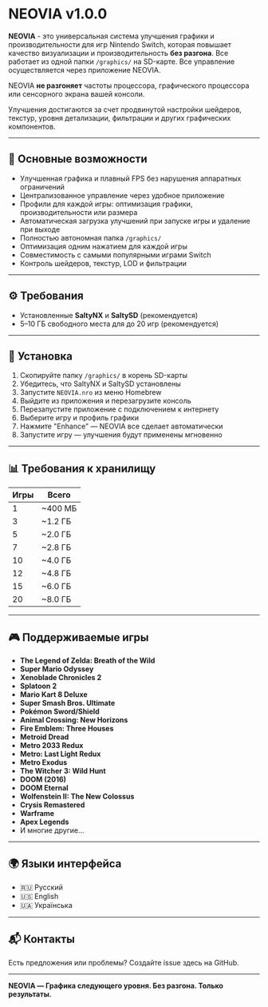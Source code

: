 # NEOVIA v1.0.0

**NEOVIA** - это универсальная система улучшения графики и производительности для игр Nintendo Switch, которая повышает качество визуализации и производительность **без разгона**. Все работает из одной папки `/graphics/` на SD-карте. Все управление осуществляется через приложение NEOVIA.

NEOVIA **не разгоняет** частоты процессора, графического процессора или сенсорного экрана вашей консоли.

Улучшения достигаются за счет продвинутой настройки шейдеров, текстур, уровня детализации, фильтрации и других графических компонентов.

---

## 📌 Основные возможности

- Улучшенная графика и плавный FPS без нарушения аппаратных ограничений
- Централизованное управление через удобное приложение
- Профили для каждой игры: оптимизация графики, производительности или размера
- Автоматическая загрузка улучшений при запуске игры и удаление при выходе
- Полностью автономная папка `/graphics/`
- Оптимизация одним нажатием для каждой игры
- Совместимость с самыми популярными играми Switch
- Контроль шейдеров, текстур, LOD и фильтрации

---

## ⚙️ Требования

- Установленные **SaltyNX** и **SaltySD** (рекомендуется)
- 5–10 ГБ свободного места для до 20 игр (рекомендуется)

---

## 🚀 Установка

1. Скопируйте папку `/graphics/` в корень SD-карты
2. Убедитесь, что SaltyNX и SaltySD установлены
3. Запустите `NEOVIA.nro` из меню Homebrew
4. Выйдите из приложения и перезагрузите консоль
5. Перезапустите приложение с подключением к интернету
6. Выберите игру и профиль графики
7. Нажмите "Enhance" — NEOVIA все сделает автоматически
8. Запустите игру — улучшения будут применены мгновенно

---

## 📊 Требования к хранилищу

| Игры | Всего |
|---|---|
| 1 | ~400 МБ |
| 3 | ~1.2 ГБ |
| 5 | ~2.0 ГБ |
| 7 | ~2.8 ГБ |
| 10 | ~4.0 ГБ |
| 12 | ~4.8 ГБ |
| 15 | ~6.0 ГБ |
| 20 | ~8.0 ГБ |

---

## 🎮 Поддерживаемые игры

- **The Legend of Zelda: Breath of the Wild**
- **Super Mario Odyssey** 
- **Xenoblade Chronicles 2**
- **Splatoon 2**
- **Mario Kart 8 Deluxe**
- **Super Smash Bros. Ultimate**
- **Pokémon Sword/Shield**
- **Animal Crossing: New Horizons**
- **Fire Emblem: Three Houses**
- **Metroid Dread**
- **Metro 2033 Redux**
- **Metro: Last Light Redux**
- **Metro Exodus**
- **The Witcher 3: Wild Hunt**
- **DOOM (2016)**
- **DOOM Eternal**
- **Wolfenstein II: The New Colossus**
- **Crysis Remastered**
- **Warframe**
- **Apex Legends**
- И многие другие...

---

## 🌍 Языки интерфейса

- 🇷🇺 Русский
- 🇺🇸 English  
- 🇺🇦 Українська

---

## 📬 Контакты

Есть предложения или проблемы? Создайте issue здесь на GitHub.

---

**NEOVIA — Графика следующего уровня. Без разгона. Только результаты.**

